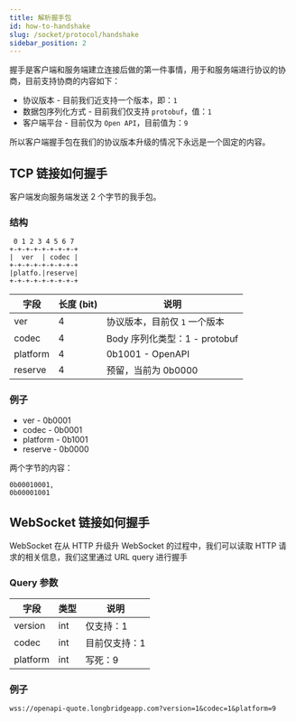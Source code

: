 ```yaml
---
title: 解析握手包
id: how-to-handshake
slug: /socket/protocol/handshake
sidebar_position: 2
---
```


握手是客户端和服务端建立连接后做的第一件事情，用于和服务端进行协议的协商，目前支持协商的内容如下：

- 协议版本 - 目前我们近支持一个版本，即：`1`
- 数据包序列化方式 - 目前我们仅支持 `protobuf`，值：`1`
- 客户端平台 - 目前仅为 `Open API`，目前值为：`9`

所以客户端握手包在我们的协议版本升级的情况下永远是一个固定的内容。

## TCP 链接如何握手

客户端发向服务端发送 2 个字节的我手包。

### 结构

```
 0 1 2 3 4 5 6 7
+-+-+-+-+-+-+-+-+
|  ver  | codec |
+-+-+-+-+-+-+-+-+
|platfo.|reserve|
+-+-+-+-+-+-+-+-+
```

| 字段     | 长度 (bit) | 说明                          |
| -------- | ---------- | ----------------------------- |
| ver      | 4          | 协议版本，目前仅 `1` 一个版本 |
| codec    | 4          | Body 序列化类型：1 - protobuf |
| platform | 4          | 0b1001 - OpenAPI              |
| reserve  | 4          | 预留，当前为 0b0000           |

### 例子

- ver - 0b0001
- codec - 0b0001
- platform - 0b1001
- reserve - 0b0000

两个字节的内容：

```
0b00010001,
0b00001001
```

## WebSocket 链接如何握手

WebSocket 在从 HTTP 升级升 WebSocket 的过程中，我们可以读取 HTTP 请求的相关信息，我们这里通过 URL query 进行握手

### Query 参数

| 字段     | 类型 | 说明          |
| -------- | ---- | ------------- |
| version  | int  | 仅支持：1     |
| codec    | int  | 目前仅支持：1 |
| platform | int  | 写死：9       |

### 例子

```
wss://openapi-quote.longbridgeapp.com?version=1&codec=1&platform=9
```

